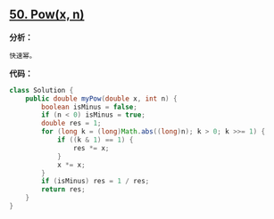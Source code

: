 ## [50. Pow(x, n)](https://leetcode-cn.com/problems/powx-n/)

**分析：**

```
快速幂。
```

**代码：**

```java
class Solution {
    public double myPow(double x, int n) {  
        boolean isMinus = false;
        if (n < 0) isMinus = true;
        double res = 1;
        for (long k = (long)Math.abs((long)n); k > 0; k >>= 1) {
            if ((k & 1) == 1) {
                res *= x;
            }
            x *= x;
        }
        if (isMinus) res = 1 / res;
        return res;
    }
}
```

